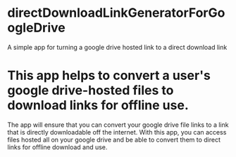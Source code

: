 # directDownloadLinkGeneratorForGoogleDrive
A simple app for turning a google drive hosted link to a direct download link


# This app helps to convert a user's google drive-hosted files to download links for offline use.
The app will ensure that you can convert your google drive file links to a link that is directly downloadable off the internet. With this app, you can access files hosted all on your google drive and be able to convert them to direct links for offline download and use.
